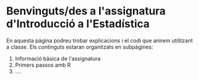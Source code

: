 # Benvinguts/des a l'assignatura d'Introducció a l'Estadística 

En aquesta pàgina podreu trobar explicacions i el codi que anirem utilitzant a classe. Els continguts estaran organitzats en subpàgines: 

1. Informació bàsica de l'assignatura 
2. Primers passos amb R
3. ....
